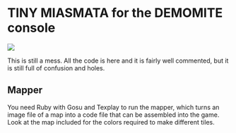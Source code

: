 TINY MIASMATA for the DEMOMITE console
=============

![](http://www.hackniac.com/images/posts/tiny_miasmata/demomite_play.gif)

This is still a mess. All the code is here and it is fairly well commented, but it is still full of confusion and holes.

Mapper
------

You need Ruby with Gosu and Texplay to run the mapper, which turns an image file of a map into a code file that can be assembled into the game. Look at the map included for the colors required to make different tiles.
